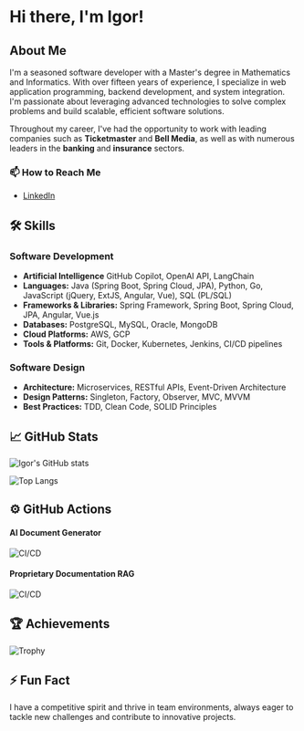 # Hi there, I'm Igor!

## About Me
I'm a seasoned software developer with a Master's degree in Mathematics and Informatics. With over fifteen years of experience, I specialize in web application programming, backend development, and system integration. I'm passionate about leveraging advanced technologies to solve complex problems and build scalable, efficient software solutions.

Throughout my career, I've had the opportunity to work with leading companies such as **Ticketmaster** and **Bell Media**, as well as with numerous leaders in the **banking** and **insurance** sectors.

### 📫 How to Reach Me
- [LinkedIn](https://www.linkedin.com/in/igorderuga/)

## 🛠️ Skills

### **Software Development**
- **Artificial Intelligence** GitHub Copilot, OpenAI API, LangChain
- **Languages:** Java (Spring Boot, Spring Cloud, JPA), Python, Go, JavaScript (jQuery, ExtJS, Angular, Vue), SQL (PL/SQL)
- **Frameworks & Libraries:** Spring Framework, Spring Boot, Spring Cloud, JPA, Angular, Vue.js
- **Databases:** PostgreSQL, MySQL, Oracle, MongoDB
- **Cloud Platforms:** AWS, GCP
- **Tools & Platforms:** Git, Docker, Kubernetes, Jenkins, CI/CD pipelines

### **Software Design**
- **Architecture:** Microservices, RESTful APIs, Event-Driven Architecture
- **Design Patterns:** Singleton, Factory, Observer, MVC, MVVM
- **Best Practices:** TDD, Clean Code, SOLID Principles

## 📈 GitHub Stats
![Igor's GitHub stats](https://github-readme-stats.vercel.app/api?username=ideruga&show_icons=true&theme=dracula)

![Top Langs](https://github-readme-stats.vercel.app/api/top-langs/?username=ideruga&layout=compact&theme=dracula)

## ⚙️ GitHub Actions
#### AI Document Generator
![CI/CD](https://github.com/ideruga/ai-document-generator/actions/workflows/docker-image.yml/badge.svg)

#### Proprietary Documentation RAG
![CI/CD](https://github.com/ideruga/proprietary-documentation-rag/actions/workflows/docker-image.yml/badge.svg)

## 🏆 Achievements
![Trophy](https://github-profile-trophy.vercel.app/?username=ideruga&theme=dracula)

## ⚡ Fun Fact
I have a competitive spirit and thrive in team environments, always eager to tackle new challenges and contribute to innovative projects.

